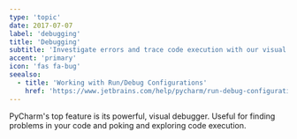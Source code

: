 ```yaml
---
type: 'topic'
date: 2017-07-07
label: 'debugging'
title: 'Debugging'
subtitle: 'Investigate errors and trace code execution with our visual debugger.'
accent: 'primary'
icon: 'fas fa-bug'
seealso:
  - title: 'Working with Run/Debug Configurations'
    href: 'https://www.jetbrains.com/help/pycharm/run-debug-configuration.html'
---
```


PyCharm's top feature is its powerful, visual debugger. Useful for finding 
problems in your code and poking and exploring code execution.